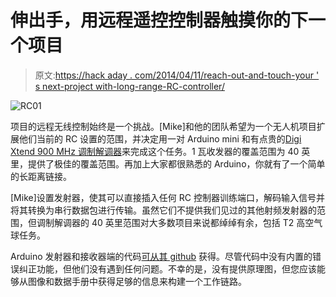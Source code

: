 # 伸出手，用远程遥控控制器触摸你的下一个项目

> 原文:[https://hack aday . com/2014/04/11/reach-out-and-touch-your ' s next-project with-long-range-RC-controller/](https://hackaday.com/2014/04/11/reach-out-and-touch-your-next-project-with-long-range-rc-controller/)

![RC01](../Images/2f523ebf11136ba26e90db4e28e60730.png)

项目的远程无线控制始终是一个挑战。[Mike]和他的团队希望为一个无人机项目扩展他们当前的 RC 设置的范围，并决定用一对 Arduino mini 和有点贵的[Digi Xtend 900 MHz 调制解调器](https://www.sparkfun.com/products/9411)来完成这个任务。1 瓦收发器的覆盖范围为 40 英里，提供了极佳的覆盖范围。再加上大家都很熟悉的 Arduino，你就有了一个简单的长距离链接。

[Mike]设置发射器，使其可以直接插入任何 RC 控制器训练端口，解码输入信号并将其转换为串行数据包进行传输。虽然它们不提供我们见过的其他射频发射器的范围，但调制解调器的 40 英里范围对大多数项目来说都绰绰有余，包括 T2 高空气球任务。

Arduino 发射器和接收器端的代码[可从其 github](https://github.com/mswillia/rxtx) 获得。尽管代码中没有内置的错误纠正功能，但他们没有遇到任何问题。不幸的是，没有提供原理图，但您应该能够从图像和数据手册中获得足够的信息来构建一个工作链路。